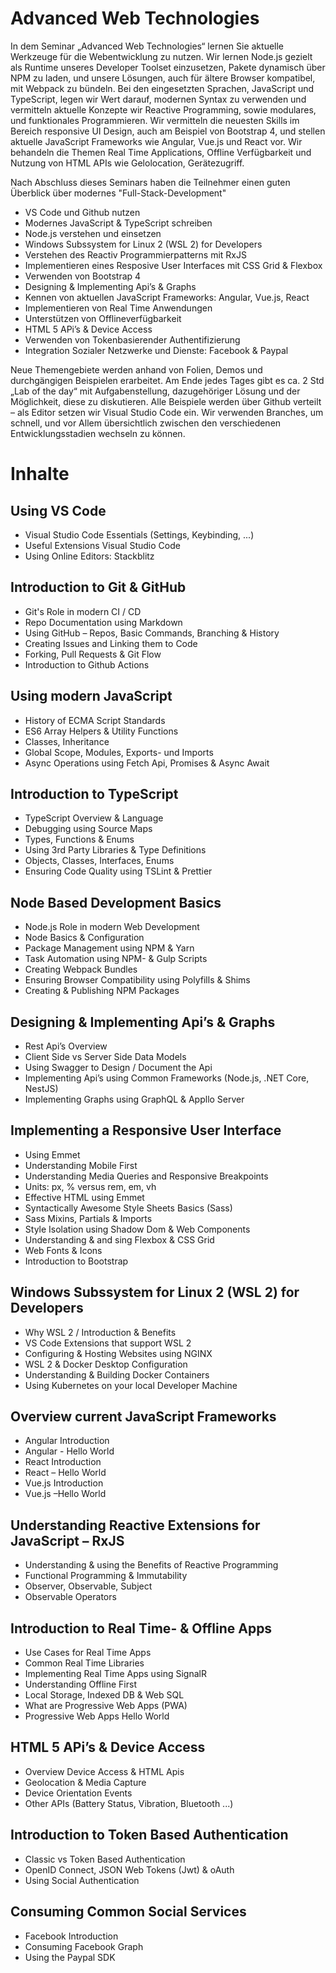 # Advanced Web Technologies

In dem Seminar „Advanced Web Technologies“ lernen Sie aktuelle Werkzeuge für die Webentwicklung zu nutzen. Wir lernen Node.js gezielt als Runtime unseres Developer Toolset einzusetzen, Pakete dynamisch über NPM zu laden, und unsere Lösungen, auch für ältere Browser kompatibel, mit Webpack zu bündeln.
Bei den eingesetzten Sprachen, JavaScript und TypeScript, legen wir Wert darauf, modernen Syntax zu verwenden und vermitteln aktuelle Konzepte wir Reactive Programming, sowie modulares, und funktionales Programmieren.
Wir vermitteln die neuesten Skills im Bereich responsive UI Design, auch am Beispiel von Bootstrap 4, und stellen aktuelle JavaScript Frameworks wie Angular, Vue.js und React vor. Wir behandeln die Themen Real Time Applications, Offline Verfügbarkeit und Nutzung von HTML APIs wie Gelolocation, Gerätezugriff.

Nach Abschluss dieses Seminars haben die Teilnehmer einen guten Überblick über modernes "Full-Stack-Development"

- VS Code und Github nutzen
- Modernes JavaScript & TypeScript schreiben
- Node.js verstehen und einsetzen
- Windows Subssystem for Linux 2 (WSL 2) for Developers
- Verstehen des Reactiv Programmierpatterns mit RxJS
- Implementieren eines Resposive User Interfaces mit CSS Grid & Flexbox
- Verwenden von Bootstrap 4
- Designing & Implementing Api’s & Graphs
- Kennen von aktuellen JavaScript Frameworks: Angular, Vue.js, React
- Implementieren von Real Time Anwendungen
- Unterstützen von Offlineverfügbarkeit
- HTML 5 APi’s & Device Access
- Verwenden von Tokenbasierender Authentifizierung
- Integration Sozialer Netzwerke und Dienste: Facebook & Paypal

Neue Themengebiete werden anhand von Folien, Demos und durchgängigen Beispielen erarbeitet. Am Ende jedes Tages gibt es ca. 2 Std „Lab of the day“ mit Aufgabenstellung, dazugehöriger Lösung und der Möglichkeit, diese zu diskutieren. Alle Beispiele werden über Github verteilt – als Editor setzen wir Visual Studio Code ein. Wir verwenden Branches, um schnell, und vor Allem übersichtlich zwischen den verschiedenen Entwicklungsstadien wechseln zu können.

# Inhalte

## Using VS Code

- Visual Studio Code Essentials (Settings, Keybinding, ...)
- Useful Extensions Visual Studio Code
- Using Online Editors: Stackblitz

## Introduction to Git & GitHub

- Git's Role in modern CI / CD
- Repo Documentation using Markdown
- Using GitHub – Repos, Basic Commands, Branching & History
- Creating Issues and Linking them to Code 
- Forking, Pull Requests & Git Flow
- Introduction to Github Actions

## Using modern JavaScript

- History of ECMA Script Standards
- ES6 Array Helpers & Utility Functions
- Classes, Inheritance
- Global Scope, Modules, Exports- und Imports
- Async Operations using Fetch Api, Promises & Async Await

## Introduction to TypeScript

- TypeScript Overview & Language
- Debugging using Source Maps
- Types, Functions & Enums
- Using 3rd Party Libraries & Type Definitions
- Objects, Classes, Interfaces, Enums
- Ensuring Code Quality using TSLint & Prettier

## Node Based Development Basics

- Node.js Role in modern Web Development
- Node Basics & Configuration
- Package Management using NPM & Yarn
- Task Automation using NPM- & Gulp Scripts
- Creating Webpack Bundles
- Ensuring Browser Compatibility using Polyfills & Shims
- Creating & Publishing NPM Packages

## Designing & Implementing Api’s & Graphs

- Rest Api’s Overview
- Client Side vs Server Side Data Models
- Using Swagger to Design / Document the Api
- Implementing Api’s using Common Frameworks (Node.js, .NET Core, NestJS)
- Implementing Graphs using GraphQL & Appllo Server

## Implementing a Responsive User Interface

- Using Emmet
- Understanding Mobile First
- Understanding Media Queries and Responsive Breakpoints
- Units: px, % versus rem, em, vh
- Effective HTML using Emmet
- Syntactically Awesome Style Sheets Basics (Sass)
- Sass Mixins, Partials & Imports
- Style Isolation using Shadow Dom & Web Components
- Understanding & and sing Flexbox & CSS Grid
- Web Fonts & Icons
- Introduction to Bootstrap

## Windows Subssystem for Linux 2 (WSL 2) for Developers

- Why WSL 2 / Introduction & Benefits
- VS Code Extensions that support WSL 2
- Configuring & Hosting Websites using NGINX
- WSL 2 & Docker Desktop Configuration
- Understanding & Building Docker Containers
- Using Kubernetes on your local Developer Machine

## Overview current JavaScript Frameworks

- Angular Introduction
- Angular - Hello World
- React Introduction
- React – Hello World
- Vue.js Introduction
- Vue.js –Hello World

## Understanding Reactive Extensions for JavaScript – RxJS

- Understanding & using the Benefits of Reactive Programming
- Functional Programming & Immutability
- Observer, Observable, Subject
- Observable Operators

## Introduction to Real Time- & Offline Apps

- Use Cases for Real Time Apps
- Common Real Time Libraries
- Implementing Real Time Apps using SignalR
- Understanding Offline First
- Local Storage, Indexed DB & Web SQL
- What are Progressive Web Apps (PWA)
- Progressive Web Apps Hello World

## HTML 5 APi’s & Device Access

- Overview Device Access & HTML Apis
- Geolocation & Media Capture
- Device Orientation Events
- Other APIs (Battery Status, Vibration, Bluetooth ...)

## Introduction to Token Based Authentication

- Classic vs Token Based Authentication
- OpenID Connect, JSON Web Tokens (Jwt) & oAuth
- Using Social Authentication

## Consuming Common Social Services

- Facebook Introduction
- Consuming Facebook Graph
- Using the Paypal SDK
